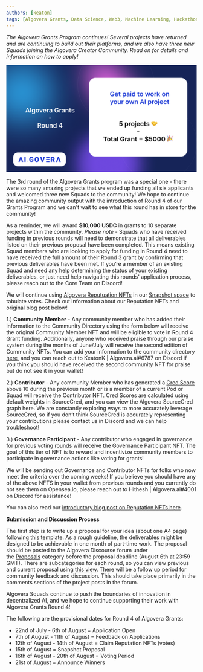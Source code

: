 ```yaml
---
authors: [keaton]
tags: [Algovera Grants, Data Science, Web3, Machine Learning, Hackathon, Algovera Squads]
--- 
```

_The Algovera Grants Program continues! Several projects have returned and are continuing to build out their platforms, and we also have three new Squads joining the Algovera Creator Community. Read on for details and information on how to apply!_

![grants-round-4](./Round_4_Grants.png)

<!--truncate-->

The 3rd round of the Algovera Grants program was a special one - there were so many amazing projects that we ended up funding all six applicants and welcomed three new Squads to the community! We hope to continue the amazing community output with the introduction of Round 4 of our Grants Program and we can't wait to see what this round has in store for the community!

As a reminder, we will award **$10,000 USDC** in grants to 10 separate projects within the community. *Please note -* Squads who have received funding in previous rounds will need to demonstrate that all deliverables listed on their previous proposal have been completed. This means existing Squad members who are looking to apply for funding in Round 4 need to have received the full amount of their Round 3 grant by confirming that previous deliverables have been met. If you’re a member of an existing Squad and need any help determining the status of your existing deliverables, or just need help navigating this rounds' application process, please reach out to the Core Team on Discord! 

We will continue using [Algovera Reputuation NFTs](https://opensea.io/collection/reputation-nfts) in our [Snapshot space](https://snapshot.org/#/algovera.eth) to tabulate votes. Check out information about our Reputation NFTs and original blog post below!

1.) **Community Member** - Any community member who has added their information to the Community Directory using the form below will receive the original Community Member NFT and will be eligible to vote in Round 4 Grant funding. Additionally, anyone who received praise through our praise system during the months of June/July will receive the second edition of Community NFTs. You can add your information to the community directory [here](https://airtable.com/shrQPjhE9wxHbWKL2), and you can reach out to KeatonK | Algovera.ai#6787 on Discord if you think you should have received the second community NFT for praise but do not see it in your wallet!


2.) **Contributor** - Any community Member who has generated a [Cred Score](https://cred.algovera.ai/#/explorer) above 10 during the previous month or is a member of a current Pod or Squad will receive the Contributor NFT. Cred Scores are calculated using default weights in SourceCred, and you can view the Algovera SourceCred graph here. We are constantly exploring ways to more accurately leverage SourceCred, so if you don’t think SourceCred is accurately representing your contributions please contact us in Discord and we can help troubleshoot!

3.) **Governance Participant** - Any contributor who engaged in governance for previous voting rounds will receive the Governance Participant NFT. The goal of this tier of NFT is to reward and incentivize community members to participate in governance actions like voting for grants!

We will be sending out Governance and Contributor NFTs for folks who now meet the criteria over the coming weeks! If you believe you should have any of the above NFTS in your wallet from previous rounds and you currently do not see them on Opensea.io, please reach out to Hithesh | Algovera.ai#4001 on Discord for assistance!

You can also read our [introductory blog post on Reputation NFTs here](https://docs.algovera.ai/blog/2022/04/13/Introducing%20Algovera%20Reputation%20NFTs).



**Submission and Discussion Process**

The first step is to write up a proposal for your idea (about one A4 page) following [this](https://forum.algovera.ai/t/grant-proposal-template/15) template. As a rough guideline, the deliverables might be designed to be achievable in one month of part-time work. The proposal should be posted to the Algovera Discourse forum under the [Proposals](https://forum.algovera.ai/c/proposals) category before the proposal deadline (August 6th at 23:59 GMT). There are subcategories for each round, so you can view previous and current proposal using [this view](https://forum.algovera.ai/c/proposals/round-3/10). There will be a follow up period for community feedback and discussion. This should take place primarily in the comments sections of the project posts in the forum. 

Algovera Squads continue to push the boundaries of innovation in decentralized AI, and we hope to continue supporting their work with Algovera Grants Round 4!

The following are the provisional dates for Round 4 of Algovera Grants:
- 22nd of July - 6th of August = Application Open
- 7th of August - 11th of August = Feedback on Applications
- 12th of August - 14th of August = Claim Reputation NFTs (votes)
- 15th of August = Snapshot Proposal 
- 16th of August - 20th of August = Voting Period
- 21st of August = Announce Winners
